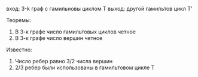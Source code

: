 вход: 3-k граф с гамильновы циклом T
выход: другой гамильтов цикл T'

Теоремы:
1. В 3-к графе число гамильтовых циклов четное
2. В 3-к графе число вершин четное

Известно:
1. Число ребер равно  3/2 числа вершин
2. 2/3 ребер были использованы в гамильтовом цикле T
